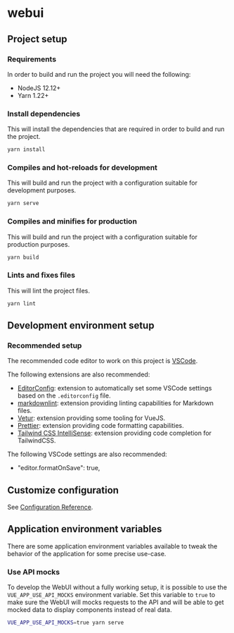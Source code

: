 # webui

## Project setup

### Requirements

In order to build and run the project you will need the following:

- NodeJS 12.12+
- Yarn 1.22+

### Install dependencies

This will install the dependencies that are required in order to build and run the project.

```sh
yarn install
```

### Compiles and hot-reloads for development

This will build and run the project with a configuration suitable for development purposes.

```sh
yarn serve
```

### Compiles and minifies for production

This will build and run the project with a configuration suitable for production purposes.

```sh
yarn build
```

### Lints and fixes files

This will lint the project files.

```sh
yarn lint
```

## Development environment setup

### Recommended setup

The recommended code editor to work on this project is [VSCode](https://code.visualstudio.com/).

The following extensions are also recommended:

- [EditorConfig](https://marketplace.visualstudio.com/items?itemName=EditorConfig.EditorConfig): extension to automatically set some VSCode settings
  based on the `.editorconfig` file.
- [markdownlint](https://marketplace.visualstudio.com/items?itemName=DavidAnson.vscode-markdownlint): extension providing linting capabilities for
  Markdown files.
- [Vetur](https://marketplace.visualstudio.com/items?itemName=octref.vetur): extension providing some tooling for VueJS.
- [Prettier](https://marketplace.visualstudio.com/items?itemName=esbenp.prettier-vscode): extension providing code formatting capabilities.
- [Tailwind CSS IntelliSense](https://marketplace.visualstudio.com/items?itemName=bradlc.vscode-tailwindcss): extension providing code completion for TailwindCSS.

The following VSCode settings are also recommended:

- "editor.formatOnSave": true,

## Customize configuration

See [Configuration Reference](https://cli.vuejs.org/config/).

## Application environment variables

There are some application environment variables available to tweak the behavior of the application for some precise use-case.

### Use API mocks

To develop the WebUI without a fully working setup, it is possible to use the `VUE_APP_USE_API_MOCKS` environment variable.
Set this variable to `true` to make sure the WebUI will mocks requests to the API and will be able to get mocked data to display components instead of real data.

```sh
VUE_APP_USE_API_MOCKS=true yarn serve
```
